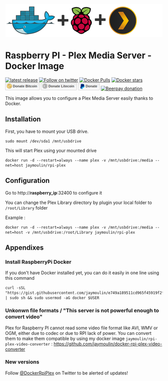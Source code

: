 ![logo](logo.png)

Raspberry PI - Plex Media Server - Docker Image
===

[![latest release](https://img.shields.io/github/release/jaymoulin/docker-rpi-plex.svg "latest release")](http://github.com/jaymoulin/docker-rpi-plex/releases)
[![Follow on twitter](https://img.shields.io/twitter/follow/DockerRpiPlex.svg?style=social&label=Follow "Follow on twitter")](https://twitter.com/DockerRpiPlex)
[![Docker Pulls](https://img.shields.io/docker/pulls/jaymoulin/rpi-plex.svg)](https://hub.docker.com/r/jaymoulin/rpi-plex/)
[![Docker stars](https://img.shields.io/docker/stars/jaymoulin/rpi-plex.svg)](https://hub.docker.com/r/jaymoulin/rpi-plex/)
[![Bitcoin donation](https://github.com/jaymoulin/jaymoulin.github.io/raw/master/btc.png "Bitcoin donation")](https://m.freewallet.org/id/374ad82e/btc)
[![Litecoin donation](https://github.com/jaymoulin/jaymoulin.github.io/raw/master/ltc.png "Litecoin donation")](https://m.freewallet.org/id/374ad82e/ltc)
[![PayPal donation](https://github.com/jaymoulin/jaymoulin.github.io/raw/master/ppl.png "PayPal donation")](https://www.paypal.me/jaymoulin)
[![Beerpay donation](https://beerpay.io/jaymoulin/docker-rpi-plex/badge.svg "Beerpay donation")](https://beerpay.io/jaymoulin/docker-rpi-plex)

This image allows you to configure a Plex Media Server easily thanks to Docker.

Installation
---

First, you have to mount your USB drive.
```
sudo mount /dev/sda1 /mnt/usbdrive
```

This will start Plex using your mounted drive
```
docker run -d --restart=always --name plex -v /mnt/usbdrive:/media --net=host jaymoulin/rpi-plex
```

Configuration
---

Go to http://__raspberry_ip__:32400 to configure it

You can change the Plex Library directory by plugin your local folder to `/root/Library` folder 

Example :

```
docker run -d --restart=always --name plex -v /mnt/usbdrive:/media --net=host -v /mnt/usbdrive:/root/Library jaymoulin/rpi-plex
```

Appendixes
---

### Install RaspberryPi Docker

If you don't have Docker installed yet, you can do it easily in one line using this command
 
```
curl -sSL "https://gist.githubusercontent.com/jaymoulin/e749a189511cd965f45919f2f99e45f3/raw/0e650b38fde684c4ac534b254099d6d5543375f1/ARM%2520(Raspberry%2520PI)%2520Docker%2520Install" | sudo sh && sudo usermod -aG docker $USER
```

### Unkonwn file formats / "This server is not powerful enough to convert video"

Plex for Raspberry PI cannot read some video file format like AVI, WMV or OGM, either due to codec or due to RPI lack of power. You can convert them to make them compatible by using my docker image `jaymoulin/rpi-plex-video-converter` : https://github.com/jaymoulin/docker-rpi-plex-video-converter

### New versions

Follow [@DockerRpiPlex](https://twitter.com/DockerRpiPlex) on Twitter to be alerted of updates!

